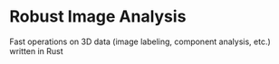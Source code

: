 # Robust Image Analysis
Fast operations on 3D data (image labeling, component analysis, etc.) written in Rust
